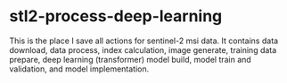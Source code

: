 # stl2-process-deep-learning
This is the place I save all actions for sentinel-2 msi data. It contains data download, data process, index calculation, image generate, training data prepare, deep learning (transformer) model build, model train and validation, and model implementation.
